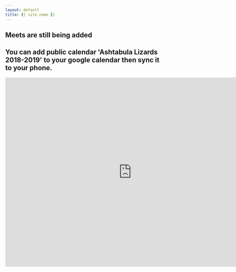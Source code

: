 ```yaml
---
layout: default
title: {{ site.name }}
---
```


## Meets are still being added
## You can add public calendar 'Ashtabula Lizards 2018-2019' to your google calendar then sync it to your phone.  

<iframe src="https://calendar.google.com/calendar/embed?showTitle=0&amp;height=600&amp;wkst=1&amp;bgcolor=%23FFFFFF&amp;src=5qplvjrdjo2c594ue5v5mup5t8%40group.calendar.google.com&amp;color=%23125A12&amp;ctz=America%2FNew_York" style="border-width:0" width="800" height="600" frameborder="0" scrolling="no"></iframe>
